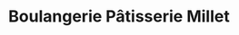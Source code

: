 ---
title: "Boulangerie Pâtisserie Millet"
url: /mions/boulangerie-patisserie-millet/
shop: Bäckerei
---